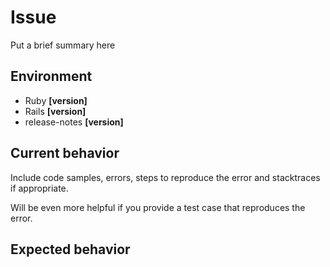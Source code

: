# Issue

Put a brief summary here

## Environment

- Ruby **[version]**
- Rails **[version]**
- release-notes **[version]**

## Current behavior

Include code samples, errors, steps to reproduce the error and stacktraces if appropriate.

Will be even more helpful if you provide a test case that reproduces the error.

## Expected behavior
